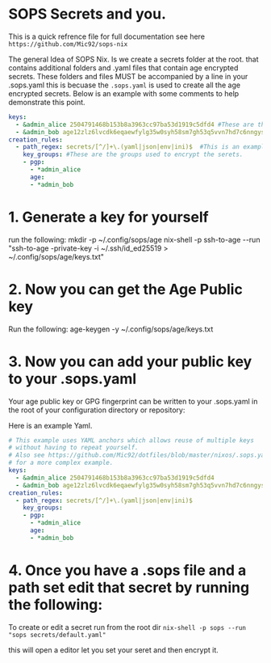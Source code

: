 # SOPS Secrets and you.

This is a quick refrence file for full documentation see here `https://github.com/Mic92/sops-nix`

The general Idea of SOPS Nix. Is we create a secrets folder at the root. that contains additional folders and .yaml files that contain age encrypted secrets. These folders and files MUST be accompanied by a line in your .sops.yaml this is becuase the `.sops.yaml` is used to create all the age encrypted secrets. Below is an example with some comments to help demonstrate this point.

```yaml
keys:
  - &admin_alice 2504791468b153b8a3963cc97ba53d1919c5dfd4 #These are the keys that will be used to make each age secret.
  - &admin_bob age12zlz6lvcdk6eqaewfylg35w0syh58sm7gh53q5vvn7hd7c6nngyseftjxl
creation_rules:
  - path_regex: secrets/[^/]+\.(yaml|json|env|ini)$  #This is an example rule of where the secrets will be located and the file types that will be encrypted
    key_groups: #These are the groups used to encrypt the serets.
    - pgp:
      - *admin_alice
      age:
      - *admin_bob
```

# 1. Generate a key for yourself

run the following:
mkdir -p ~/.config/sops/age
nix-shell -p ssh-to-age --run "ssh-to-age -private-key -i ~/.ssh/id_ed25519 > ~/.config/sops/age/keys.txt"

# 2. Now you can get the Age Public key

Run the following:
age-keygen -y ~/.config/sops/age/keys.txt

# 3. Now you can add your public key to your .sops.yaml

Your age public key or GPG fingerprint can be written to your .sops.yaml in the root of your configuration directory or repository:

Here is an example Yaml.

```yaml
# This example uses YAML anchors which allows reuse of multiple keys 
# without having to repeat yourself.
# Also see https://github.com/Mic92/dotfiles/blob/master/nixos/.sops.yaml
# for a more complex example.
keys:
  - &admin_alice 2504791468b153b8a3963cc97ba53d1919c5dfd4
  - &admin_bob age12zlz6lvcdk6eqaewfylg35w0syh58sm7gh53q5vvn7hd7c6nngyseftjxl
creation_rules:
  - path_regex: secrets/[^/]+\.(yaml|json|env|ini)$
    key_groups:
    - pgp:
      - *admin_alice
      age:
      - *admin_bob
```

# 4. Once you have a .sops file and a path set edit that secret by running the following:

To create or edit a secret run from the root dir `nix-shell -p sops --run "sops secrets/default.yaml"`

this will open a editor let you set your seret and then encrypt it.
